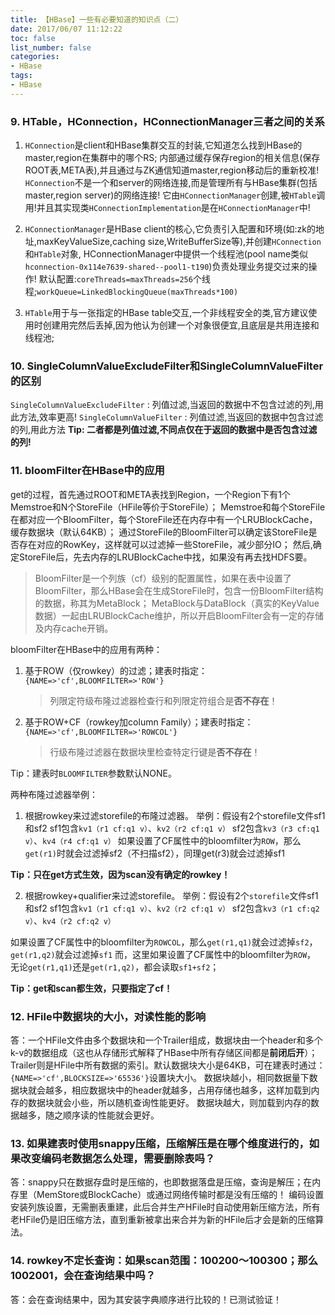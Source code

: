 ```yaml
---
title: 【HBase】一些有必要知道的知识点（二）
date: 2017/06/07 11:12:22
toc: false
list_number: false
categories:
- HBase
tags:
- HBase
---
```


### 9. HTable，HConnection，HConnectionManager三者之间的关系
1. `HConnection`是client和HBase集群交互的封装,它知道怎么找到HBase的master,region在集群中的哪个RS;
内部通过缓存保存region的相关信息(保存ROOT表,META表),并且通过与ZK通信知道master,region移动后的重新校准!
`HConnection`不是一个和server的网络连接,而是管理所有与HBase集群(包括master,region server)的网络连接!
它由`HConnectionManager`创建,被`HTable`调用!并且其实现类`HConnectionImplementation`是在`HConnectionManager`中!

2. `HConnectionManager`是HBase client的核心,它负责引入配置和环境(如:zk的地址,maxKeyValueSize,caching size,WriteBufferSize等),并创建`HConnection`和`HTable`对象,
HConnectionManager中提供一个线程池(pool name类似`hconnection-0x114e7639-shared--pool1-t190`)负责处理业务提交过来的操作!
默认配置:`coreThreads=maxThreads=256`个线程;`workQueue=LinkedBlockingQueue(maxThreads*100)`

3. `HTable`用于与一张指定的HBase table交互,一个非线程安全的类,官方建议使用时创建用完然后丢掉,因为他认为创建一个对象很便宜,且底层是共用连接和线程池;

### 10. SingleColumnValueExcludeFilter和SingleColumnValueFilter的区别
`SingleColumnValueExcludeFilter` : 列值过滤,当返回的数据中不包含过滤的列,用此方法,效率更高!
`SingleColumnValueFilter` : 列值过滤,当返回的数据中包含过滤的列,用此方法
**Tip: 二者都是列值过滤,不同点仅在于返回的数据中是否包含过滤的列!**

### 11. bloomFilter在HBase中的应用

get的过程，首先通过ROOT和META表找到Region，一个Region下有1个Memstroe和N个StoreFile（HFile等价于StoreFile）；
Memstroe和每个StoreFile在都对应一个BloomFilter，每个StoreFile还在内存中有一个LRUBlockCache，缓存数据块（默认64KB）；
通过StoreFile的BloomFilter可以确定该StoreFile是否存在对应的RowKey，这样就可以过滤掉一些StoreFile，减少部分IO；
然后,确定StoreFile后，先去内存的LRUBlockCache中找，如果没有再去找HDFS要。

> BloomFilter是一个列族（cf）级别的配置属性，如果在表中设置了BloomFilter，那么HBase会在生成StoreFile时，包含一份BloomFilter结构的数据，称其为MetaBlock；
> MetaBlock与DataBlock（真实的KeyValue数据）一起由LRUBlockCache维护，所以开启BloomFilter会有一定的存储及内存cache开销。

bloomFilter在HBase中的应用有两种：
1. 基于ROW（仅rowkey）的过滤；建表时指定：`{NAME=>'cf',BLOOMFILTER=>'ROW'}`
    > 列限定符级布隆过滤器检查行和列限定符组合是**否不存在**！

2. 基于ROW+CF（rowkey加column Family）；建表时指定：`{NAME=>'cf',BLOOMFILTER=>'ROWCOL'}`
    > 行级布隆过滤器在数据块里检查特定行键是**否不存在**！

Tip：建表时`BLOOMFILTER`参数默认NONE。

两种布隆过滤器举例：
1. 根据rowkey来过滤storefile的布隆过滤器。 
举例：假设有2个storefile文件sf1和sf2 
sf1包含`kv1（r1 cf:q1 v）`、`kv2（r2 cf:q1 v）`
sf2包含`kv3（r3 cf:q1 v）`、`kv4（r4 cf:q1 v）`
如果设置了CF属性中的bloomfilter为`ROW`，那么`get(r1)`时就会过滤掉sf2（不扫描sf2），同理get(r3)就会过滤掉sf1

**Tip：只在get方式生效，因为scan没有确定的rowkey！**

2. 根据rowkey+qualifier来过滤storefile。
举例：假设有2个`storefile`文件sf1和sf2
sf1包含`kv1（r1 cf:q1 v）`、`kv2（r2 cf:q1 v）` 
sf2包含`kv3（r1 cf:q2 v）`、`kv4（r2 cf:q2 v）`

如果设置了CF属性中的bloomfilter为`ROWCOL`，那么`get(r1,q1)`就会过滤掉`sf2`，`get(r1,q2)`就会过滤掉`sf1`
而，这里如果设置了CF属性中的bloomfilter为`ROW`， 无论`get(r1,q1)`还是`get(r1,q2)`，都会读取`sf1+sf2`； 

**Tip：get和scan都生效，只要指定了cf！**

### 12. HFile中数据块的大小，对读性能的影响
答：一个HFile文件由多个数据块和一个Trailer组成，数据块由一个header和多个k-v的数据组成（这也从存储形式解释了HBase中所有存储区间都是**前闭后开**）；
Trailer则是HFile中所有数据的索引。默认数据块大小是64KB，可在建表时通过：`{NAME=>'cf',BLOCKSIZE=>'65536'}`设置块大小。
数据块越小，相同数据量下数据块就会越多，相应数据块中的header就越多，占用存储也越多，这样加载到内存的数据块就会小些，所以随机查询性能更好。
数据块越大，则加载到内存的数据越多，随之顺序读的性能就会更好。

### 13. 如果建表时使用snappy压缩，压缩解压是在哪个维度进行的，如果改变编码老数据怎么处理，需要删除表吗？
答：snappy只在数据存盘时是压缩的，也即数据落盘是压缩，查询是解压；在内存里（MemStore或BlockCache）或通过网络传输时都是没有压缩的！
编码设置安装列族设置，无需删表重建，此后合并生产HFile时自动使用新压缩方法，所有老HFile仍是旧压缩方法，直到重新被拿出来合并为新的HFile后才会是新的压缩算法。

### 14. rowkey不定长查询：如果scan范围：100200～100300；那么1002001，会在查询结果中吗？
答：会在查询结果中，因为其安装字典顺序进行比较的！已测试验证！


